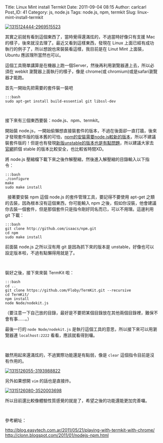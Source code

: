 Title: Linux Mint install Termkit
Date: 2011-09-04 08:15
Author: carlcarl
Post_ID: 41
Category: js, node.js
Tags: node.js, npm, termkit
Slug: linux-mint-install-termkit

[![1315124444-2969515523][]][1315124444-2969515523]

其實之前就有看到這個東西了，當時覺得還滿炫的，不過當時好像只有支援 Mac 的樣子，後來就沒去理了。最近又看到這樣東西，發現在 Linux 上面已經有成功執行的例子了，所以想說也來裝裝看這樣，我目前是在 Linut Mint 上面裝，Ubuntu 應該理所當然也可以。

這個工具簡單講算是在機器上跑一個Server，然後再利用瀏覽器連上去，所以必須在 webkit 瀏覽器上面執行的樣子，像是 chrome(或 chromium)或是safari瀏覽器才能跑。

首先一開始先把需要的套件裝一裝吧

	:::bash
	sudo apt-get install build-essential git libssl-dev

 

接下來有三個東西要裝：node.js、npm、termkit。

開始裝 node.js，一開始偷懶想直接裝套件的版本，不過在後面卻一直打牆，後來才發現套件版的版本舊的可怕，[npm的安裝需要node.js較新的版本][]，所以不建議裝套件版的！但是也有發現[新版unstable的版本也是有點問題][]，所以建議大家去[官網][]抓個 stable 的版本比較安全，也比較省時間XD。

將 node.js 壓縮檔下載下來之後作解壓縮，然後進入解壓縮的目錄輸入以下指令：

	:::bash
	./configure
	make
	sudo make install

 
接著要安裝 npm 這個 node.js 的套件管理工具，要記得不要使用 apt-get 之類的去裝，因為根本沒有這個東西，你可能輸入 npm 之後，假如你沒裝，他會建議你去裝一個套件，但是那個套件只是指令剛好同名而已，可以不用理。這邊利用 git 下載：

	:::bash
	git clone http://github.com/isaacs/npm.git
	cd npm
	sudo make install
	

前面裝 node.js 之所以沒有用 git 是因為抓下來的版本是 unstable，好像也可以設定版本啦，不過有點懶得用就是了。

 

裝好之後，接下來來裝 TermKit 啦：

	:::bash
	cd ..
	git clone https://github.com/Floby/TermKit.git --recursive
	cd TermKit/
	npm install
	node Node/nodekit.js


（要注意一下自己放的目錄，最好是不要把某個目錄放在其他兩個目錄裡，難保不會有事......。）

最後一行的 `node Node/nodekit.js` 是執行這個工具的意思，所以接下來可以用瀏覽器連 `localhost:2222` 看看，應該就看得到囉。

 

雖然用起來還滿炫的，不過實際功能還是有點弱，像是 `clear` 這個指令目前是沒有作用的。

[![1315126055-3193988822][]][1315126055-3193988822]

另外如果想開 `vim` 的話也是直接炸。

[![1315126080-3520003698][]][1315126080-3520003698]

所以目前還比較像體驗性質感覺的就是了，希望之後的功能還能更加完善囉。

 

參考網址：  

<http://blog.easytech.com.ar/2011/05/21/playing-with-termkit-with-chrome/>  
<http://clonn.blogspot.com/2011/01/nodejs-npm.html>

  [1315124444-2969515523]: http://i.imgur.com/6ZoWGJLl.png
  [npm的安裝需要node.js較新的版本]: https://github.com/isaacs/npm/issues/1185
  [新版unstable的版本也是有點問題]: http://askubuntu.com/questions/54617/error-while-installing-termkit
  [官網]: http://nodejs.org/#download
  [1315126055-3193988822]: http://i.imgur.com/BSqCtg0.png
  [1315126080-3520003698]: http://i.imgur.com/7jQ5RA6l.png
